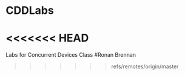 # CDDLabs
<<<<<<< HEAD
=======
Labs for Concurrent Devices Class
#Ronan Brennan
>>>>>>> refs/remotes/origin/master
